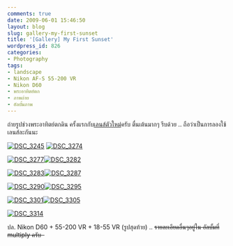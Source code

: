 ```yaml
---
comments: true
date: 2009-06-01 15:46:50
layout: blog
slug: gallery-my-first-sunset
title: '[Gallery] My First Sunset'
wordpress_id: 826
categories:
- Photography
tags:
- landscape
- Nikon AF-S 55-200 VR
- Nikon D60
- พระอาทิตย์ตก
- ภาพถ่าย
- อัลบั้มภาพ
---
```


ถ่ายรูปช่วงพระอาทิตย์ตกดิน ครั้งแรกกับ[เลนส์ตัวใหม่](http://www.armno.in.th/content/nikon-af-s-55-200-vr)ครับ ตื่นเต้นมากๆ รีบด้วย .. ถือว่าเป็นการลองใช้เลนส์ละกันนะ

[![DSC_3245](http://www.armno.in.th/wp-content/uploads/2009/06/dsc-3245-thumb.jpg)](http://www.armno.in.th/wp-content/uploads/2009/06/dsc-3245.jpg) [![DSC_3274](http://www.armno.in.th/wp-content/uploads/2009/06/dsc-3274-thumb.jpg)](http://www.armno.in.th/wp-content/uploads/2009/06/dsc-3274.jpg)

[![DSC_3277](http://www.armno.in.th/wp-content/uploads/2009/06/dsc-3277-thumb.jpg)](http://www.armno.in.th/wp-content/uploads/2009/06/dsc-3277.jpg)[![DSC_3282](http://www.armno.in.th/wp-content/uploads/2009/06/dsc-3282-thumb.jpg)](http://www.armno.in.th/wp-content/uploads/2009/06/dsc-3282.jpg)

[![DSC_3283](http://www.armno.in.th/wp-content/uploads/2009/06/dsc-3283-thumb.jpg)](http://www.armno.in.th/wp-content/uploads/2009/06/dsc-3283.jpg)[![DSC_3287](http://www.armno.in.th/wp-content/uploads/2009/06/dsc-3287-thumb.jpg)](http://www.armno.in.th/wp-content/uploads/2009/06/dsc-3287.jpg)

[![DSC_3290](http://www.armno.in.th/wp-content/uploads/2009/06/dsc-3290-thumb.jpg)](http://www.armno.in.th/wp-content/uploads/2009/06/dsc-3290.jpg)[![DSC_3295](http://www.armno.in.th/wp-content/uploads/2009/06/dsc-3295-thumb.jpg)](http://www.armno.in.th/wp-content/uploads/2009/06/dsc-3295.jpg)

[![DSC_3301](http://www.armno.in.th/wp-content/uploads/2009/06/dsc-3301-thumb.jpg)](http://www.armno.in.th/wp-content/uploads/2009/06/dsc-3301.jpg)[![DSC_3305](http://www.armno.in.th/wp-content/uploads/2009/06/dsc-3305-thumb.jpg)](http://www.armno.in.th/wp-content/uploads/2009/06/dsc-3305.jpg)

[![DSC_3314](http://www.armno.in.th/wp-content/uploads/2009/06/dsc-3314-thumb.jpg)](http://www.armno.in.th/wp-content/uploads/2009/06/dsc-3314.jpg)

ปล. Nikon D60 + 55-200 VR + 18-55 VR (รูปสุดท้าย) .. <del>รายละเอียดอื่นๆอยู่ใน อัลบั้มที่ multiply ครับ  </del>
